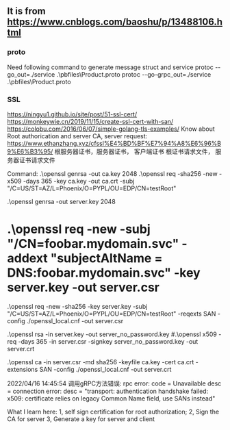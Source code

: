It is from https://www.cnblogs.com/baoshu/p/13488106.html
---
### proto
Need following command to generate message struct and service
protoc --go_out=./service .\pbfiles\Product.proto
protoc --go-grpc_out=./service .\pbfiles\Product.proto

### SSL
https://ningyu1.github.io/site/post/51-ssl-cert/
https://monkeywie.cn/2019/11/15/create-ssl-cert-with-san/
https://colobu.com/2016/06/07/simple-golang-tls-examples/
Know about Root authorication and server CA, server request: https://www.ethanzhang.xyz/cfssl%E4%BD%BF%E7%94%A8%E6%96%B9%E6%B3%95/
根服务器证书，服务器证书， 客户端证书
根证书请求文件， 服务器证书请求文件


Command:
.\openssl genrsa -out ca.key 2048
.\openssl req -sha256 -new -x509 -days 365 -key ca.key -out ca.crt   -subj "/C=US/ST=AZ/L=Phoenix/O=PYPL/OU=EDP/CN=testRoot"
    
.\openssl genrsa -out server.key 2048
# .\openssl req -new -subj "/CN=foobar.mydomain.svc" -addext "subjectAltName = DNS:foobar.mydomain.svc" -key server.key -out server.csr
.\openssl req -new -sha256 -key server.key -subj "/C=US/ST=AZ/L=Phoenix/O=PYPL/OU=EDP/CN=testRoot" -reqexts SAN -config ./openssl_local.cnf -out server.csr
    

.\openssl rsa -in server.key -out server_no_password.key
#.\openssl x509 -req -days 365 -in server.csr -signkey server_no_password.key -out server.crt

.\openssl ca -in server.csr -md sha256 -keyfile ca.key -cert ca.crt -extensions SAN -config ./openssl_local.cnf -out server.crt
    
    

2022/04/16 14:45:54 调用gRPC方法错误: rpc error: code = Unavailable desc = connection error: desc = "transport: authentication handshake failed: x509: certificate relies on legacy Common Name field, use SANs instead"

What I learn here:
1, self sign certification for root authorization;
2, Sign the CA for server
3, Generate a key for server and client